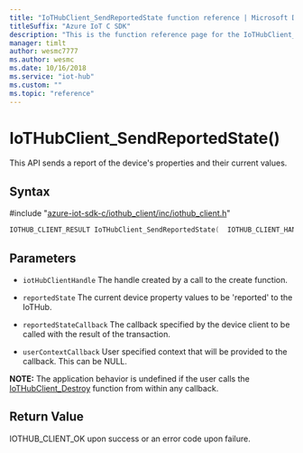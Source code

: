 ```yaml
---                             
title: "IoTHubClient_SendReportedState function reference | Microsoft Docs" 
titleSuffix: "Azure IoT C SDK"            
description: "This is the function reference page for the IoTHubClient_SendReportedState() function in the Azure IoT C SDK. This SDK is used with Azure IoT Hub and Azure IoT Hub Device Provisioning Service"            
manager: timlt                 
author: wesmc7777              
ms.author: wesmc               
ms.date: 10/16/2018                    
ms.service: "iot-hub"             
ms.custom: ""                
ms.topic: "reference"        
---                            
```


# IoTHubClient_SendReportedState()

This API sends a report of the device's properties and their current values.

## Syntax

\#include "[azure-iot-sdk-c/iothub_client/inc/iothub_client.h](../iothub-client-h.md)"  
```C
IOTHUB_CLIENT_RESULT IoTHubClient_SendReportedState(  IOTHUB_CLIENT_HANDLE  C2);
```

## Parameters
* `iotHubClientHandle` The handle created by a call to the create function. 

* `reportedState` The current device property values to be 'reported' to the IoTHub. 

* `reportedStateCallback` The callback specified by the device client to be called with the result of the transaction. 

* `userContextCallback` User specified context that will be provided to the callback. This can be NULL.

**NOTE:** The application behavior is undefined if the user calls the [IoTHubClient_Destroy](../iothub-client-h/iothubclient-destroy.md) function from within any callback.

## Return Value
IOTHUB_CLIENT_OK upon success or an error code upon failure.

